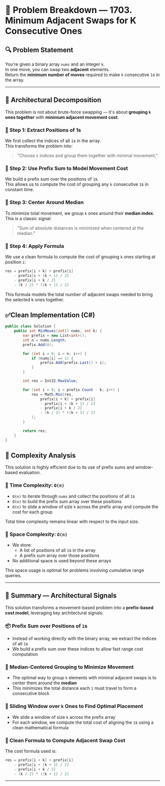 # 🧠 Problem Breakdown — 1703. Minimum Adjacent Swaps for K Consecutive Ones

## 🔍 Problem Statement

You're given a binary array `nums` and an integer `k`.  
In one move, you can swap two **adjacent** elements.  
Return the **minimum number of moves** required to make `k` consecutive `1`s in the array.

---

## 🧠  Architectural Decomposition

This problem is not about brute-force swapping — it's about **grouping `k` ones together** with **minimum adjacent movement cost**.

### 🔹 Step 1: Extract Positions of 1s

We first collect the indices of all `1`s in the array.  
This transforms the problem into:  
> "Choose `k` indices and group them together with minimal movement."

### 🔹 Step 2: Use Prefix Sum to Model Movement Cost

We build a prefix sum over the positions of `1`s.  
This allows us to compute the cost of grouping any `k` consecutive `1`s in constant time.

### 🔹 Step 3: Center Around Median

To minimize total movement, we group `k` ones around their **median index**.  
This is a classic signal:  
> "Sum of absolute distances is minimized when centered at the median."

### 🔹 Step 4: Apply Formula

We use a clean formula to compute the cost of grouping `k` ones starting at position `i`:

```csharp
res = prefix[i + k] + prefix[i] 
    - prefix[i + (k + 1) / 2] 
    - prefix[i + k / 2] 
    - (k / 2) * ((k + 1) / 2)
```

This formula models the total number of adjacent swaps needed to bring the selected k ones together.


## ✅Clean Implementation (C#)
```csharp
public class Solution {
    public int MinMoves(int[] nums, int k) {
        var prefix = new List<int>();
        int n = nums.Length;
        prefix.Add(0);

        for (int i = 0; i < n; i++) {
            if (nums[i] == 1) {
                prefix.Add(prefix.Last() + i);
            }
        }

        int res = Int32.MaxValue;

        for (int i = 0; i < prefix.Count - k; i++) {
            res = Math.Min(res,
                prefix[i + k] + prefix[i]
                - prefix[i + (k + 1) / 2]
                - prefix[i + k / 2]
                - (k / 2) * ((k + 1) / 2)
            );
        }

        return res;
    }
}
```
## 🧼 Complexity Analysis

This solution is highly efficient due to its use of prefix sums and window-based evaluation.

### 🔹 Time Complexity: `O(n)`

- `O(n)` to iterate through `nums` and collect the positions of all `1`s
- `O(n)` to build the prefix sum array over these positions
- `O(n)` to slide a window of size `k` across the prefix array and compute the cost for each group

Total time complexity remains linear with respect to the input size.

### 🔹 Space Complexity: `O(n)`

- We store:
  - A list of positions of all `1`s in the array
  - A prefix sum array over those positions
- No additional space is used beyond these arrays

This space usage is optimal for problems involving cumulative range queries.

---

## 🧠 Summary — Architectural Signals

This solution transforms a movement-based problem into a **prefix-based cost model**, leveraging key architectural signals:

### 📦 Prefix Sum over Positions of `1`s

- Instead of working directly with the binary array, we extract the indices of all `1`s
- We build a prefix sum over these indices to allow fast range cost computation

### 🧭 Median-Centered Grouping to Minimize Movement

- The optimal way to group `k` elements with minimal adjacent swaps is to center them around the **median**
- This minimizes the total distance each `1` must travel to form a consecutive block

### 🔁 Sliding Window over `k` Ones to Find Optimal Placement

- We slide a window of size `k` across the prefix array
- For each window, we compute the total cost of aligning the `1`s using a clean mathematical formula

### 🧱 Clean Formula to Compute Adjacent Swap Cost

The cost formula used is:

```csharp
res = prefix[i + k] + prefix[i]
    - prefix[i + (k + 1) / 2]
    - prefix[i + k / 2]
    - (k / 2) * ((k + 1) / 2)
```



---


